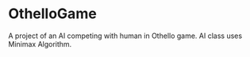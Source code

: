 # OthelloGame
A project of an AI competing with human in Othello game. AI class uses Minimax Algorithm.
